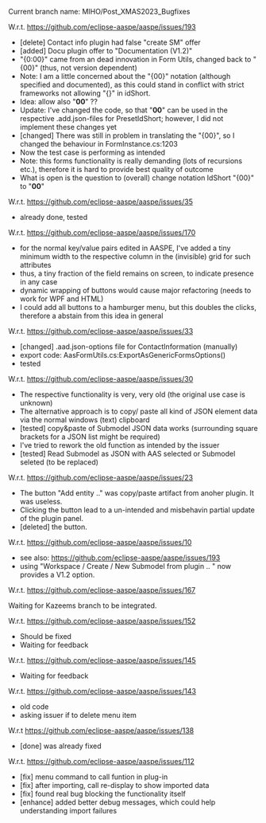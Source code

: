 Current branch name: MIHO/Post_XMAS2023_Bugfixes

W.r.t. https://github.com/eclipse-aaspe/aaspe/issues/193

* [delete] Contact info plugin had false "create SM" offer
* [added] Docu plugin offer to "Documentation (V1.2)"
* "{0:00}" came from an dead innovation in Form Utils,
  changed back to "{00}" (thus, not version dependent)
* Note: I am a little concerned about the "{00}" notation (although specified and documented), as this could stand in conflict with strict frameworks not allowing "{}" in idShort. 
* Idea: allow also "__00__" ??
* Update: I've changed the code, so that "__00__" can be used in the respective .add.json-files for PresetIdShort; however, I did not implement these changes yet
* [changed] There was still in problem in translating the "{00}", so I changed the behaviour in FormInstance.cs:1203
* Now the test case is performing as intended
* Note: this forms functionality is really demanding (lots of recursions etc.), therefore it is hard to provide best quality of outcome
* What is open is the question to (overall) change notation IdShort "{00}" to "__00__"

W.r.t. https://github.com/eclipse-aaspe/aaspe/issues/35

* already done, tested

W.r.t. https://github.com/eclipse-aaspe/aaspe/issues/170

* for the normal key/value pairs edited in AASPE, I've added a tiny minimum width to the respective column in the (invisible) grid for such attributes
* thus, a tiny fraction of the field remains on screen, to indicate presence in any case
* dynamic wrapping of buttons would cause major refactoring (needs to work for WPF and HTML)
* I could add all buttons to a hamburger menu, but this doubles the clicks, therefore a abstain from this idea in general

W.r.t. https://github.com/eclipse-aaspe/aaspe/issues/33

* [changed] .aad.json-options file for ContactInformation (manually)
* export code: AasFormUtils.cs:ExportAsGenericFormsOptions()
* tested

W.r.t. https://github.com/eclipse-aaspe/aaspe/issues/30

* The respective functionality is very, very old (the original use case is unknown)
* The alternative approach is to copy/ paste all kind of JSON element data via the normal windows (text) clipboard
* [tested] copy&paste of Submodel JSON data works (surrounding square brackets for a JSON list might be required)
* I've tried to rework the old function as intended by the issuer
* [tested] Read Submodel as JSON with AAS selected or Submodel seleted (to be replaced)

W.r.t. https://github.com/eclipse-aaspe/aaspe/issues/23

* The button "Add entity .." was copy/paste artifact from anoher plugin. It was useless.
* Clicking the button lead to a un-intended and misbehavin partial update of the plugin panel.
* [deleted] the button.

W.r.t. https://github.com/eclipse-aaspe/aaspe/issues/10

* see also: https://github.com/eclipse-aaspe/aaspe/issues/193
* using "Workspace / Create / New Submodel from plugin .. " now provides a V1.2 option.

W.r.t. https://github.com/eclipse-aaspe/aaspe/issues/167

Waiting for Kazeems branch to be integrated.

W.r.t. https://github.com/eclipse-aaspe/aaspe/issues/152

* Should be fixed
* Waiting for feedback

W.r.t. https://github.com/eclipse-aaspe/aaspe/issues/145

* Waiting for feedback

W.r.t. https://github.com/eclipse-aaspe/aaspe/issues/143

* old code
* asking issuer if to delete menu item

W.r.t https://github.com/eclipse-aaspe/aaspe/issues/138

* [done] was already fixed

W.r.t. https://github.com/eclipse-aaspe/aaspe/issues/112

* [fix] menu command to call funtion in plug-in
* [fix] after importing, call re-display to show imported data
* [fix] found real bug blocking the functionality itself
* [enhance] added better debug messages, which could help understanding import failures
